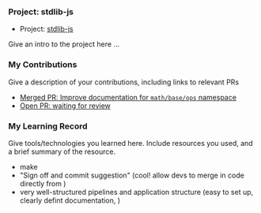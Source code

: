 ### Project: stdlib-js
- Project: [stdlib-js](https://github.com/stdlib-js)

Give an intro to the project here ...

### My Contributions

Give a description of your contributions, including links to relevant PRs
- [Merged PR: Improve documentation for `math/base/ops` namespace](https://github.com/stdlib-js/stdlib/pull/1722)
- [Open PR: waiting for review](https://github.com/stdlib-js/stdlib/pull/1757)

### My Learning Record

Give tools/technologies you learned here. Include resources you used, and a brief summary of the resource.

- make 
- "Sign off and commit suggestion" (cool! allow devs to merge in code directly from )
- very well-structured pipelines and application structure (easy to set up, clearly defint documentation, )